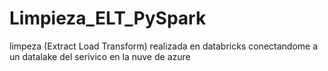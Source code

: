 # Limpieza_ELT_PySpark
limpeza (Extract Load Transform) realizada en databricks conectandome a un datalake del serivico en la nuve de azure
